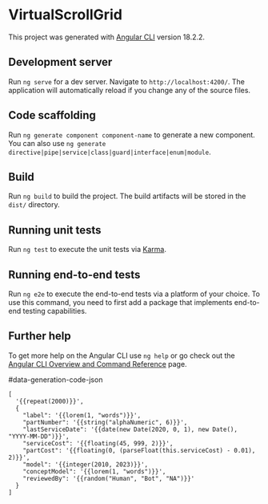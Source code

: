 # VirtualScrollGrid

This project was generated with [Angular CLI](https://github.com/angular/angular-cli) version 18.2.2.

## Development server

Run `ng serve` for a dev server. Navigate to `http://localhost:4200/`. The application will automatically reload if you change any of the source files.

## Code scaffolding

Run `ng generate component component-name` to generate a new component. You can also use `ng generate directive|pipe|service|class|guard|interface|enum|module`.

## Build

Run `ng build` to build the project. The build artifacts will be stored in the `dist/` directory.

## Running unit tests

Run `ng test` to execute the unit tests via [Karma](https://karma-runner.github.io).

## Running end-to-end tests

Run `ng e2e` to execute the end-to-end tests via a platform of your choice. To use this command, you need to first add a package that implements end-to-end testing capabilities.

## Further help

To get more help on the Angular CLI use `ng help` or go check out the [Angular CLI Overview and Command Reference](https://angular.dev/tools/cli) page.

#data-generation-code-json
```
[
  '{{repeat(2000)}}',
  {
    "label": '{{lorem(1, "words")}}',
    "partNumber": '{{string("alphaNumeric", 6)}}',
    "lastServiceDate": '{{date(new Date(2020, 0, 1), new Date(), "YYYY-MM-DD")}}',
    "serviceCost": '{{floating(45, 999, 2)}}',
    "partCost": '{{floating(0, (parseFloat(this.serviceCost) - 0.01), 2)}}',
    "model": '{{integer(2010, 2023)}}',
    "conceptModel": '{{lorem(1, "words")}}',
    "reviewedBy": '{{random("Human", "Bot", "NA")}}'
  }
]
```